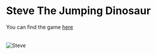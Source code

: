 # Steve The Jumping Dinosaur
You can find the game [here](https://demented-eimo.github.io/steve)
######
![Steve](https://github.com/Demented-EImo/steve/blob/main/trex_collided.png)
